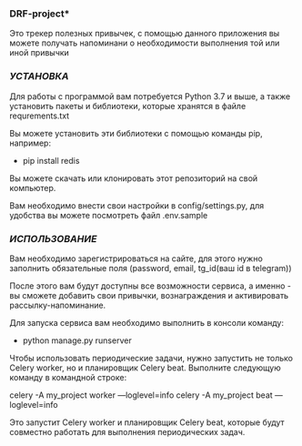 ### DRF-project*
Это трекер полезных привычек, с помощью данного приложения вы можете получать напоминани о необходимости выполнения той или иной привычки


### _УСТАНОВКА_
Для работы с программой вам потребуется Python 3.7 и выше, а также установить пакеты и библиотеки, которые хранятся в файле requrements.txt


Вы можете установить эти библиотеки с помощью команды pip, например:

* pip install redis

Вы можете скачать или клонировать этот репозиторий на свой компьютер.

Вам необходимо внести свои настройки в config/settings.py, для удобства вы можете посмотреть файл .env.sample
### _ИСПОЛЬЗОВАНИЕ_

Вам необходимо зарегистрироваться на сайте, для этого нужно заполнить обязательные поля (password, email, tg_id(ваш id в telegram))

После этого вам будут доступны все возможности сервиса, а именно - вы сможете добавить свои привычки, вознаграждения и активировать рассылку-напоминание.

Для запуска сервиса вам необходимо выполнить в консоли команду:
* python manage.py runserver

Чтобы использовать периодические задачи, нужно запустить не только Celery worker, но и планировщик Celery beat. Выполните следующую команду в командной строке:

celery -A my_project worker —loglevel=info
celery -A my_project beat —loglevel=info

Это запустит Celery worker и планировщик Celery beat, которые будут совместно работать для выполнения периодических задач.


